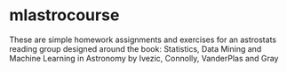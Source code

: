 # mlastrocourse
These are simple homework assignments and exercises for an astrostats reading group designed around the book: Statistics, Data Mining and Machine Learning in Astronomy by Ivezic, Connolly, VanderPlas and Gray
